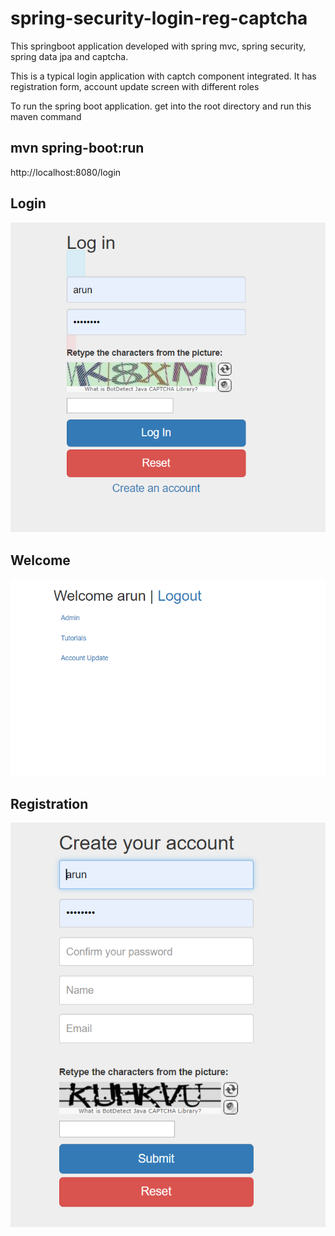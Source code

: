 # spring-security-login-reg-captcha

This springboot application developed with spring mvc, spring security, spring data jpa and captcha.

This is a typical login application with captch component integrated. It has registration form, account update screen with different roles

To run the spring boot application. get into the root directory and run this maven command
 
## mvn spring-boot:run

http://localhost:8080/login

## Login

![Login Screen](screenshots/login.png?raw=true "Login Screen")

## Welcome
![Welcome Screen](screenshots/welcome.png?raw=true "Welcome Screen")

## Registration

![Registration Screen](screenshots/registration.png?raw=true "Registration Screen")

